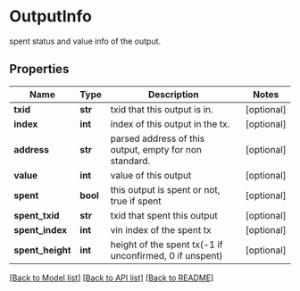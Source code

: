 # OutputInfo

spent status and value info of the output.
## Properties
Name | Type | Description | Notes
------------ | ------------- | ------------- | -------------
**txid** | **str** | txid that this output is in. | [optional] 
**index** | **int** | index of this output in the tx. | [optional] 
**address** | **str** | parsed address of this output, empty for non standard. | [optional] 
**value** | **int** | value of this output | [optional] 
**spent** | **bool** | this output is spent or not, true if spent | [optional] 
**spent_txid** | **str** | txid that spent this output | [optional] 
**spent_index** | **int** | vin index of the spent tx | [optional] 
**spent_height** | **int** | height of the spent tx(-1 if unconfirmed, 0 if unspent) | [optional] 

[[Back to Model list]](../README.md#documentation-for-models) [[Back to API list]](../README.md#documentation-for-api-endpoints) [[Back to README]](../README.md)


